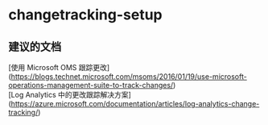 
<properties
    pageTitle="changetracking-setup"
    description="与更改跟踪设置相关的问题"
    service="microsoft.operationalinsights"
    resource="operationalinsightsaccounts"
    authors="adoylemsft"
    displayorder=""
    selfHelpType="generic"
    supportTopicIds="32536662"
    resourceTags=""
    productPesIds="15725"
    cloudEnvironments="public, Blackforest, Fairfax"
/>


# changetracking-setup


## **建议的文档**
[使用 Microsoft OMS 跟踪更改] (https://blogs.technet.microsoft.com/msoms/2016/01/19/use-microsoft-operations-management-suite-to-track-changes/) <br>
[Log Analytics 中的更改跟踪解决方案] (https://azure.microsoft.com/documentation/articles/log-analytics-change-tracking/)


<!--HONumber=Oct16_HO5-->


